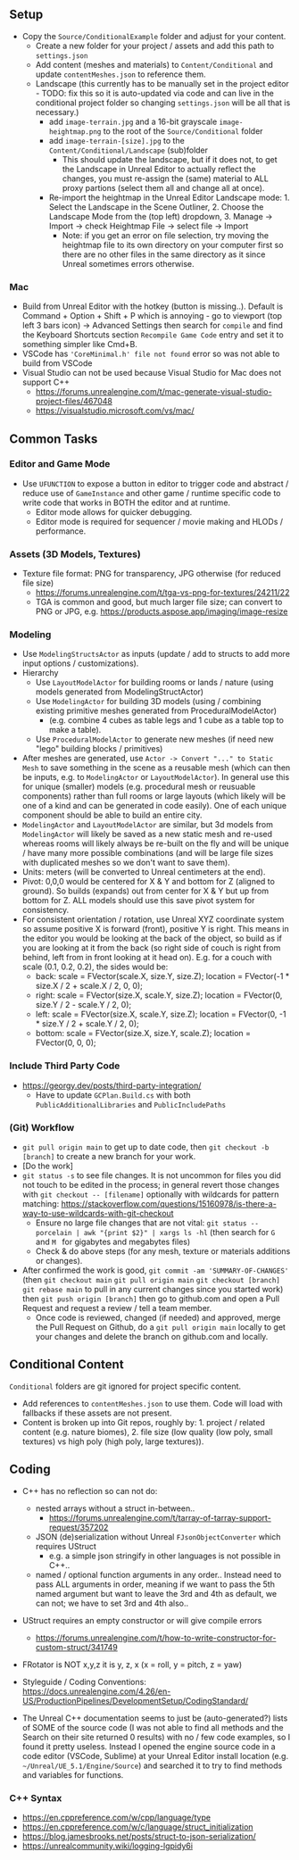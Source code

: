 ## Setup

- Copy the `Source/ConditionalExample` folder and adjust for your content.
	- Create a new folder for your project / assets and add this path to `settings.json`
	- Add content (meshes and materials) to `Content/Conditional` and update `contentMeshes.json` to reference them.
	- Landscape (this currently has to be manually set in the project editor - TODO: fix this so it is auto-updated via code and can live in the conditional project folder so changing `settings.json` will be all that is necessary.)
		- add `image-terrain.jpg` and a 16-bit grayscale `image-heightmap.png` to the root of the `Source/Conditional` folder
		- add `image-terrain-[size].jpg` to the `Content/Conditional/Landscape` (sub)folder
			- This should update the landscape, but if it does not, to get the Landscape in Unreal Editor to actually reflect the changes, you must re-assign the (same) material to ALL proxy partions (select them all and change all at once).
		- Re-import the heightmap in the Unreal Editor Landscape mode: 1. Select the Landscape in the Scene Outliner, 2. Choose the Landscape Mode from the (top left) dropdown, 3. Manage -> Import -> check Heightmap File -> select file -> Import
			- Note: if you get an error on file selection, try moving the heightmap file to its own directory on your computer first so there are no other files in the same directory as it since Unreal sometimes errors otherwise.

### Mac
- Build from Unreal Editor with the hotkey (button is missing..). Default is Command + Option + Shift + P which is annoying - go to viewport (top left 3 bars icon) -> Advanced Settings then search for `compile` and find the Keyboard Shortcuts section `Recompile Game Code` entry and set it to something simpler like Cmd+B.
- VSCode has `'CoreMinimal.h' file not found` error so was not able to build from VSCode
- Visual Studio can not be used because Visual Studio for Mac does not support C++
    - https://forums.unrealengine.com/t/mac-generate-visual-studio-project-files/467048
    - https://visualstudio.microsoft.com/vs/mac/

## Common Tasks

### Editor and Game Mode
- Use `UFUNCTION` to expose a button in editor to trigger code and abstract / reduce use of `GameInstance` and other game / runtime specific code to write code that works in BOTH the editor and at runtime.
	- Editor mode allows for quicker debugging.
	- Editor mode is required for sequencer / movie making and HLODs / performance.

### Assets (3D Models, Textures)
- Texture file format: PNG for transparency, JPG otherwise (for reduced file size)
	- https://forums.unrealengine.com/t/tga-vs-png-for-textures/24211/22
	- TGA is common and good, but much larger file size; can convert to PNG or JPG, e.g. https://products.aspose.app/imaging/image-resize

### Modeling
- Use `ModelingStructsActor` as inputs (update / add to structs to add more input options / customizations).
- Hierarchy
	- Use `LayoutModelActor` for building rooms or lands / nature (using models generated from ModelingStructActor)
	- Use `ModelingActor` for building 3D models (using / combining existing primitive meshes generated from ProceduralModelActor)
		- (e.g. combine 4 cubes as table legs and 1 cube as a table top to make a table).
	- Use `ProceduralModelActor` to generate new meshes (if need new "lego" building blocks / primitives)
- After meshes are generated, use `Actor -> Convert "..." to Static Mesh` to save something in the scene as a reusable mesh (which can then be inputs, e.g. to `ModelingActor` or `LayoutModelActor`). In general use this for unique (smaller) models (e.g. procedural mesh or reusuable components) rather than full rooms or large layouts (which likely will be one of a kind and can be generated in code easily). One of each unique component should be able to build an entire city.
- `ModelingActor` and `LayoutModelActor` are similar, but 3d models from `ModelingActor` will likely be saved as a new static mesh and re-used whereas rooms will likely always be re-built on the fly and will be unique / have many more possible combinations (and will be large file sizes with duplicated meshes so we don't want to save them).
- Units: meters (will be converted to Unreal centimeters at the end).
- Pivot: 0,0,0 would be centered for X & Y and bottom for Z (aligned to ground). So builds (expands) out from center for X & Y but up from bottom for Z. ALL models should use this save pivot system for consistency.
- For consistent orientation / rotation, use Unreal XYZ coordinate system so assume positive X is forward (front), positive Y is right. This means in the editor you would be looking at the back of the object, so build as if you are looking at it from the back (so right side of couch is right from behind, left from in front looking at it head on). E.g. for a couch with scale (0.1, 0.2, 0.2), the sides would be:
	- back: scale = FVector(scale.X, size.Y, size.Z); location = FVector(-1 * size.X / 2 + scale.X / 2, 0, 0);
	- right: scale = FVector(size.X, scale.Y, size.Z); location = FVector(0, size.Y / 2 - scale.Y / 2, 0);
	- left: scale = FVector(size.X, scale.Y, size.Z); location = FVector(0, -1 * size.Y / 2 + scale.Y / 2, 0);
	- bottom: scale = FVector(size.X, size.Y, scale.Z); location = FVector(0, 0, 0);

### Include Third Party Code
- https://georgy.dev/posts/third-party-integration/
	- Have to update `GCPlan.Build.cs` with both `PublicAdditionalLibraries` and `PublicIncludePaths`

### (Git) Workflow
- `git pull origin main` to get up to date code, then `git checkout -b [branch]` to create a new branch for your work.
- [Do the work]
- `git status -s` to see file changes. It is not uncommon for files you did not touch to be edited in the process; in general revert those changes with `git checkout -- [filename]` optionally with wildcards for pattern matching: https://stackoverflow.com/questions/15160978/is-there-a-way-to-use-wildcards-with-git-checkout
	- Ensure no large file changes that are not vital: `git status --porcelain | awk "{print $2}" | xargs ls -hl` (then search for `G ` and `M ` for gigabytes and megabytes files)
	- Check & do above steps (for any mesh, texture or materials additions or changes).
- After confirmed the work is good, `git commit -am 'SUMMARY-OF-CHANGES'` (then `git checkout main` `git pull origin main` `git checkout [branch]` `git rebase main` to pull in any current changes since you started work) then `git push origin [branch]` then go to github.com and open a Pull Request and request a review / tell a team member.
	- Once code is reviewed, changed (if needed) and approved, merge the Pull Request on Github, do a `git pull origin main` locally to get your changes and delete the branch on github.com and locally.


## Conditional Content
`Conditional` folders are git ignored for project specific content.
- Add references to `contentMeshes.json` to use them. Code will load with fallbacks if these assets are not present.
- Content is broken up into Git repos, roughly by: 1. project / related content (e.g. nature biomes), 2. file size (low quality (low poly, small textures) vs high poly (high poly, large textures)).


## Coding

- C++ has no reflection so can not do:
	- nested arrays without a struct in-between..
		- https://forums.unrealengine.com/t/tarray-of-tarray-support-request/357202
	- JSON (de)serialization without Unreal `FJsonObjectConverter` which requires UStruct
		- e.g. a simple json stringify in other languages is not possible in C++..
	- named / optional function arguments in any order.. Instead need to pass ALL arguments in order, meaning if we want to pass the 5th named argument but want to leave the 3rd and 4th as default, we can not; we have to set 3rd and 4th also..
- UStruct requires an empty constructor or will give compile errors
	- https://forums.unrealengine.com/t/how-to-write-constructor-for-custom-struct/341749
- FRotator is NOT x,y,z it is y, z, x (x = roll, y = pitch, z = yaw)


- Styleguide / Coding Conventions: https://docs.unrealengine.com/4.26/en-US/ProductionPipelines/DevelopmentSetup/CodingStandard/

- The Unreal C++ documentation seems to just be (auto-generated?) lists of SOME of the source code (I was not able to find all methods and the Search on their site returned 0 results) with no / few code examples, so I found it pretty useless. Instead I opened the engine source code in a code editor (VSCode, Sublime) at your Unreal Editor install location (e.g. `~/Unreal/UE_5.1/Engine/Source`) and searched it to try to find methods and variables for functions.

### C++ Syntax

- https://en.cppreference.com/w/cpp/language/type
- https://en.cppreference.com/w/c/language/struct_initialization
- https://blog.jamesbrooks.net/posts/struct-to-json-serialization/
- https://unrealcommunity.wiki/logging-lgpidy6i
